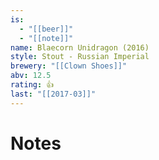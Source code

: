 ```yaml
---
is:
  - "[[beer]]"
  - "[[note]]"
name: Blaecorn Unidragon (2016)
style: Stout - Russian Imperial
brewery: "[[Clown Shoes]]"
abv: 12.5
rating: 👍
last: "[[2017-03]]"
---
```

# Notes

